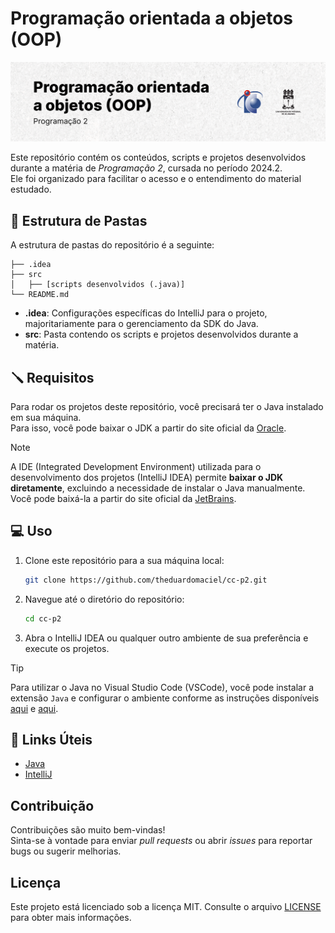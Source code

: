 # Programação orientada a objetos (OOP)

<picture>
  <source media="(prefers-color-scheme: dark)" srcset="./.github/cover.png">
  <source media="(prefers-color-scheme: light)" srcset="./.github/cover_light.png">
  <img alt="Programação orientada a objetos (OOP)" src="/.github/cover_light.png">
</picture>

Este repositório contém os conteúdos, scripts e projetos desenvolvidos durante a matéria de _Programação 2_, cursada no período 2024.2.  
Ele foi organizado para facilitar o acesso e o entendimento do material estudado.

## 📂 Estrutura de Pastas

A estrutura de pastas do repositório é a seguinte:

```
├── .idea
├── src
│   ├── [scripts desenvolvidos (.java)]
└── README.md
```

- **.idea**: Configurações específicas do IntelliJ para o projeto, majoritariamente para o gerenciamento da SDK do Java.
- **src**: Pasta contendo os scripts e projetos desenvolvidos durante a matéria.

## 🪛 Requisitos

Para rodar os projetos deste repositório, você precisará ter o Java instalado em sua máquina.  
Para isso, você pode baixar o JDK a partir do site oficial da [Oracle](https://www.oracle.com/java/technologies/javase-jdk11-downloads.html).

> [!NOTE]  
> A IDE (Integrated Development Environment) utilizada para o desenvolvimento dos projetos (IntelliJ IDEA) permite **baixar o JDK diretamente**, excluindo a necessidade de instalar o Java manualmente.  
> Você pode baixá-la a partir do site oficial da [JetBrains](https://www.jetbrains.com/idea/download/).

## 💻 Uso

1. Clone este repositório para a sua máquina local:

   ```bash
   git clone https://github.com/theduardomaciel/cc-p2.git
   ```

2. Navegue até o diretório do repositório:

   ```bash
   cd cc-p2
   ```

3. Abra o IntelliJ IDEA ou qualquer outro ambiente de sua preferência e execute os projetos.

> [!TIP]
> Para utilizar o Java no Visual Studio Code (VSCode), você pode instalar a extensão `Java` e configurar o ambiente conforme as instruções disponíveis [aqui](https://code.visualstudio.com/docs/languages/java) e [aqui](https://code.visualstudio.com/docs/java/java-tutorial).

## 🔗 Links Úteis

- [Java](https://www.java.com/pt-BR/)
- [IntelliJ](https://www.jetbrains.com/pt-br/idea/download/)

## Contribuição

Contribuições são muito bem-vindas!  
Sinta-se à vontade para enviar _pull requests_ ou abrir _issues_ para reportar bugs ou sugerir melhorias.

## Licença

Este projeto está licenciado sob a licença MIT. Consulte o arquivo [LICENSE](LICENSE) para obter mais informações.